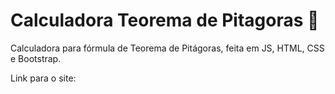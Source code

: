 # Calculadora Teorema de Pitagoras 🧮


<p>Calculadora para fórmula de Teorema de Pitágoras, feita em JS, HTML, CSS e Bootstrap.</p>


<p>Link para o site: </p>



<img src="">
 

